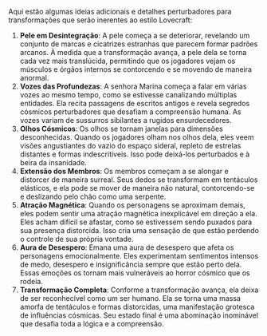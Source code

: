 Aqui estão algumas ideias adicionais e detalhes perturbadores para transformações que serão inerentes ao estilo Lovecraft:

1. **Pele em Desintegração**: A pele  começa a se deteriorar, revelando um conjunto de marcas e cicatrizes estranhas que parecem formar padrões arcanos. À medida que a transformação avança, a pele dela se torna cada vez mais translúcida, permitindo que os jogadores vejam os músculos e órgãos internos se contorcendo e se movendo de maneira anormal.
2. **Vozes das Profundezas**: A senhora Marina começa a falar em várias vozes ao mesmo tempo, como se estivesse canalizando múltiplas entidades. Ela recita passagens de escritos antigos e revela segredos cósmicos perturbadores que desafiam a compreensão humana. As vozes variam de sussurros sibilantes a rugidos ensurdecedores.
3. **Olhos Cósmicos**: Os olhos se tornam janelas para dimensões desconhecidas. Quando os jogadores olham nos olhos dela, eles veem visões angustiantes do vazio do espaço sideral, repleto de estrelas distantes e formas indescritíveis. Isso pode deixá-los perturbados e à beira da insanidade.
4. **Extensão dos Membros**: Os membros  começam a se alongar e distorcer de maneira surreal. Seus dedos se transformam em tentáculos elásticos, e ela pode se mover de maneira não natural, contorcendo-se e deslizando pelo chão como uma serpente.
5. **Atração Magnética**: Quando os personagens se aproximam demais, eles podem sentir uma atração magnética inexplicável em direção a ela. Eles acham difícil se afastar, como se estivessem sendo puxados para sua presença distorcida. Isso cria uma sensação de que estão perdendo o controle de sua própria vontade.
6. **Aura de Desespero**: Emana uma aura de desespero que afeta os personagens emocionalmente. Eles experimentam sentimentos intensos de medo, desespero e insignificância sempre que estão perto dela. Essas emoções os tornam mais vulneráveis ao horror cósmico que os rodeia.
7. **Transformação Completa**: Conforme a transformação avança, ela deixa de ser reconhecível como um ser humano. Ela se torna uma massa amorfa de tentáculos e formas distorcidas, uma manifestação grotesca de influências cósmicas. Seu estado final é uma abominação inominável que desafia toda a lógica e a compreensão.